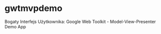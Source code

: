 gwtmvpdemo
==========

Bogaty Interfejs Użytkownika: Google Web Toolkit - Model-View-Presenter Demo App
